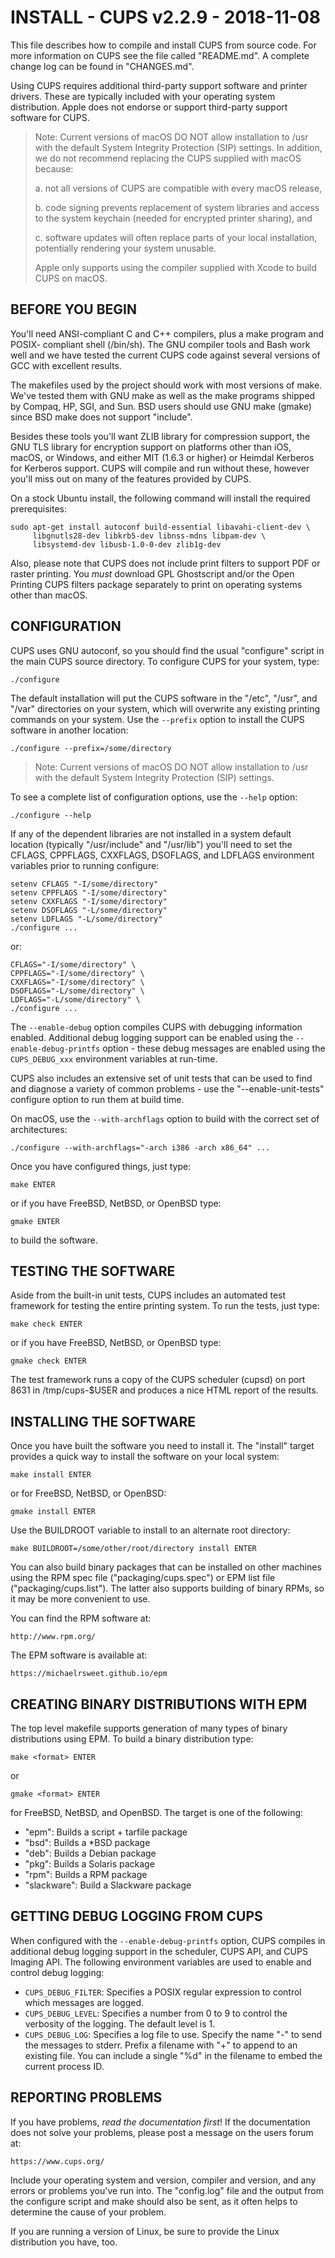 INSTALL - CUPS v2.2.9 - 2018-11-08
==================================

This file describes how to compile and install CUPS from source code. For more
information on CUPS see the file called "README.md".  A complete change log can
be found in "CHANGES.md".

Using CUPS requires additional third-party support software and printer drivers.
These are typically included with your operating system distribution.  Apple
does not endorse or support third-party support software for CUPS.

> Note: Current versions of macOS DO NOT allow installation to /usr with the
> default System Integrity Protection (SIP) settings.  In addition, we do not
> recommend replacing the CUPS supplied with macOS because:
>
> a. not all versions of CUPS are compatible with every macOS release,
>
> b. code signing prevents replacement of system libraries and access to the
>    system keychain (needed for encrypted printer sharing), and
>
> c. software updates will often replace parts of your local installation,
>    potentially rendering your system unusable.
>
> Apple only supports using the compiler supplied with Xcode to build CUPS on
> macOS.


BEFORE YOU BEGIN
----------------

You'll need ANSI-compliant C and C++ compilers, plus a make program and POSIX-
compliant shell (/bin/sh).  The GNU compiler tools and Bash work well and we
have tested the current CUPS code against several versions of GCC with excellent
results.

The makefiles used by the project should work with most versions of make.  We've
tested them with GNU make as well as the make programs shipped by Compaq, HP,
SGI, and Sun.  BSD users should use GNU make (gmake) since BSD make does not
support "include".

Besides these tools you'll want ZLIB library for compression support, the GNU
TLS library for encryption support on platforms other than iOS, macOS, or
Windows, and either MIT (1.6.3 or higher) or Heimdal Kerberos for Kerberos
support.  CUPS will compile and run without these, however you'll miss out on
many of the features provided by CUPS.

On a stock Ubuntu install, the following command will install the required
prerequisites:

    sudo apt-get install autoconf build-essential libavahi-client-dev \
         libgnutls28-dev libkrb5-dev libnss-mdns libpam-dev \
         libsystemd-dev libusb-1.0-0-dev zlib1g-dev

Also, please note that CUPS does not include print filters to support PDF or
raster printing.  You *must* download GPL Ghostscript and/or the Open Printing
CUPS filters package separately to print on operating systems other than macOS.


CONFIGURATION
-------------

CUPS uses GNU autoconf, so you should find the usual "configure" script in the
main CUPS source directory.  To configure CUPS for your system, type:

    ./configure

The default installation will put the CUPS software in the "/etc", "/usr", and
"/var" directories on your system, which will overwrite any existing printing
commands on your system.  Use the `--prefix` option to install the CUPS software
in another location:

    ./configure --prefix=/some/directory

> Note: Current versions of macOS DO NOT allow installation to /usr with the
> default System Integrity Protection (SIP) settings.

To see a complete list of configuration options, use the `--help` option:

    ./configure --help

If any of the dependent libraries are not installed in a system default location
(typically "/usr/include" and "/usr/lib") you'll need to set the CFLAGS,
CPPFLAGS, CXXFLAGS, DSOFLAGS, and LDFLAGS environment variables prior to running
configure:

    setenv CFLAGS "-I/some/directory"
    setenv CPPFLAGS "-I/some/directory"
    setenv CXXFLAGS "-I/some/directory"
    setenv DSOFLAGS "-L/some/directory"
    setenv LDFLAGS "-L/some/directory"
    ./configure ...

or:

    CFLAGS="-I/some/directory" \
    CPPFLAGS="-I/some/directory" \
    CXXFLAGS="-I/some/directory" \
    DSOFLAGS="-L/some/directory" \
    LDFLAGS="-L/some/directory" \
    ./configure ...

The `--enable-debug` option compiles CUPS with debugging information enabled.
Additional debug logging support can be enabled using the
`--enable-debug-printfs` option - these debug messages are enabled using the
`CUPS_DEBUG_xxx` environment variables at run-time.

CUPS also includes an extensive set of unit tests that can be used to find and
diagnose a variety of common problems - use the "--enable-unit-tests" configure
option to run them at build time.

On macOS, use the `--with-archflags` option to build with the correct set of
architectures:

    ./configure --with-archflags="-arch i386 -arch x86_64" ...

Once you have configured things, just type:

    make ENTER

or if you have FreeBSD, NetBSD, or OpenBSD type:

    gmake ENTER

to build the software.


TESTING THE SOFTWARE
--------------------

Aside from the built-in unit tests, CUPS includes an automated test framework
for testing the entire printing system.  To run the tests, just type:

    make check ENTER

or if you have FreeBSD, NetBSD, or OpenBSD type:

    gmake check ENTER

The test framework runs a copy of the CUPS scheduler (cupsd) on port 8631 in
/tmp/cups-$USER and produces a nice HTML report of the results.


INSTALLING THE SOFTWARE
-----------------------

Once you have built the software you need to install it.  The "install" target
provides a quick way to install the software on your local system:

    make install ENTER

or for FreeBSD, NetBSD, or OpenBSD:

    gmake install ENTER

Use the BUILDROOT variable to install to an alternate root directory:

    make BUILDROOT=/some/other/root/directory install ENTER

You can also build binary packages that can be installed on other machines using
the RPM spec file ("packaging/cups.spec") or EPM list file
("packaging/cups.list").  The latter also supports building of binary RPMs, so
it may be more convenient to use.

You can find the RPM software at:

    http://www.rpm.org/

The EPM software is available at:

    https://michaelrsweet.github.io/epm


CREATING BINARY DISTRIBUTIONS WITH EPM
--------------------------------------

The top level makefile supports generation of many types of binary distributions
using EPM.  To build a binary distribution type:

    make <format> ENTER

or

    gmake <format> ENTER

for FreeBSD, NetBSD, and OpenBSD.  The <format> target is one of the following:

- "epm": Builds a script + tarfile package
- "bsd": Builds a *BSD package
- "deb": Builds a Debian package
- "pkg": Builds a Solaris package
- "rpm": Builds a RPM package
- "slackware": Build a Slackware package


GETTING DEBUG LOGGING FROM CUPS
-------------------------------

When configured with the `--enable-debug-printfs` option, CUPS compiles in
additional debug logging support in the scheduler, CUPS API, and CUPS Imaging
API.  The following environment variables are used to enable and control debug
logging:

- `CUPS_DEBUG_FILTER`: Specifies a POSIX regular expression to control which
  messages are logged.
- `CUPS_DEBUG_LEVEL`: Specifies a number from 0 to 9 to control the verbosity of
  the logging. The default level is 1.
- `CUPS_DEBUG_LOG`: Specifies a log file to use.  Specify the name "-" to send
  the messages to stderr.  Prefix a filename with "+" to append to an existing
  file.  You can include a single "%d" in the filename to embed the current
  process ID.


REPORTING PROBLEMS
------------------

If you have problems, *read the documentation first*!  If the documentation does
not solve your problems, please post a message on the users forum at:

    https://www.cups.org/

Include your operating system and version, compiler and version, and any errors
or problems you've run into.  The "config.log" file and the output from the
configure script and make should also be sent, as it often helps to determine
the cause of your problem.

If you are running a version of Linux, be sure to provide the Linux distribution
you have, too.
